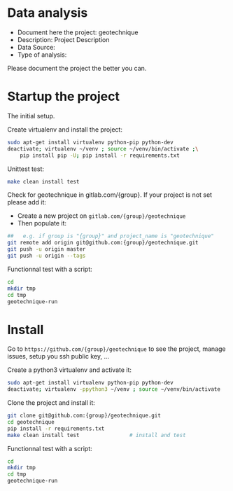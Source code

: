 # Data analysis
- Document here the project: geotechnique
- Description: Project Description
- Data Source:
- Type of analysis:

Please document the project the better you can.

# Startup the project

The initial setup.

Create virtualenv and install the project:
```bash
sudo apt-get install virtualenv python-pip python-dev
deactivate; virtualenv ~/venv ; source ~/venv/bin/activate ;\
    pip install pip -U; pip install -r requirements.txt
```

Unittest test:
```bash
make clean install test
```

Check for geotechnique in gitlab.com/{group}.
If your project is not set please add it:

- Create a new project on `gitlab.com/{group}/geotechnique`
- Then populate it:

```bash
##   e.g. if group is "{group}" and project_name is "geotechnique"
git remote add origin git@github.com:{group}/geotechnique.git
git push -u origin master
git push -u origin --tags
```

Functionnal test with a script:

```bash
cd
mkdir tmp
cd tmp
geotechnique-run
```

# Install

Go to `https://github.com/{group}/geotechnique` to see the project, manage issues,
setup you ssh public key, ...

Create a python3 virtualenv and activate it:

```bash
sudo apt-get install virtualenv python-pip python-dev
deactivate; virtualenv -ppython3 ~/venv ; source ~/venv/bin/activate
```

Clone the project and install it:

```bash
git clone git@github.com:{group}/geotechnique.git
cd geotechnique
pip install -r requirements.txt
make clean install test                # install and test
```
Functionnal test with a script:

```bash
cd
mkdir tmp
cd tmp
geotechnique-run
```
